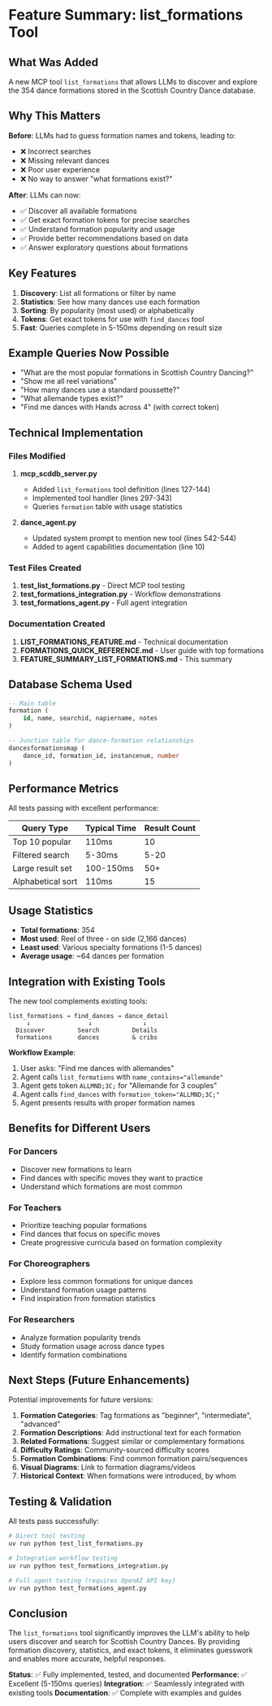 # Feature Summary: list_formations Tool

## What Was Added

A new MCP tool `list_formations` that allows LLMs to discover and explore the 354 dance formations stored in the Scottish Country Dance database.

## Why This Matters

**Before**: LLMs had to guess formation names and tokens, leading to:
- ❌ Incorrect searches
- ❌ Missing relevant dances
- ❌ Poor user experience
- ❌ No way to answer "what formations exist?"

**After**: LLMs can now:
- ✅ Discover all available formations
- ✅ Get exact formation tokens for precise searches
- ✅ Understand formation popularity and usage
- ✅ Provide better recommendations based on data
- ✅ Answer exploratory questions about formations

## Key Features

1. **Discovery**: List all formations or filter by name
2. **Statistics**: See how many dances use each formation
3. **Sorting**: By popularity (most used) or alphabetically
4. **Tokens**: Get exact tokens for use with `find_dances` tool
5. **Fast**: Queries complete in 5-150ms depending on result size

## Example Queries Now Possible

- "What are the most popular formations in Scottish Country Dancing?"
- "Show me all reel variations"
- "How many dances use a standard poussette?"
- "What allemande types exist?"
- "Find me dances with Hands across 4" (with correct token)

## Technical Implementation

### Files Modified

1. **mcp_scddb_server.py**
   - Added `list_formations` tool definition (lines 127-144)
   - Implemented tool handler (lines 297-343)
   - Queries `formation` table with usage statistics

2. **dance_agent.py**
   - Updated system prompt to mention new tool (lines 542-544)
   - Added to agent capabilities documentation (line 10)

### Test Files Created

1. **test_list_formations.py** - Direct MCP tool testing
2. **test_formations_integration.py** - Workflow demonstrations
3. **test_formations_agent.py** - Full agent integration

### Documentation Created

1. **LIST_FORMATIONS_FEATURE.md** - Technical documentation
2. **FORMATIONS_QUICK_REFERENCE.md** - User guide with top formations
3. **FEATURE_SUMMARY_LIST_FORMATIONS.md** - This summary

## Database Schema Used

```sql
-- Main table
formation (
    id, name, searchid, napiername, notes
)

-- Junction table for dance-formation relationships
dancesformationsmap (
    dance_id, formation_id, instancenum, number
)
```

## Performance Metrics

All tests passing with excellent performance:

| Query Type | Typical Time | Result Count |
|------------|--------------|--------------|
| Top 10 popular | 110ms | 10 |
| Filtered search | 5-30ms | 5-20 |
| Large result set | 100-150ms | 50+ |
| Alphabetical sort | 110ms | 15 |

## Usage Statistics

- **Total formations**: 354
- **Most used**: Reel of three - on side (2,166 dances)
- **Least used**: Various specialty formations (1-5 dances)
- **Average usage**: ~64 dances per formation

## Integration with Existing Tools

The new tool complements existing tools:

```
list_formations → find_dances → dance_detail
     ↓                ↓              ↓
  Discover         Search         Details
  formations       dances         & cribs
```

**Workflow Example**:
1. User asks: "Find me dances with allemandes"
2. Agent calls `list_formations` with `name_contains="allemande"`
3. Agent gets token `ALLMND;3C;` for "Allemande for 3 couples"
4. Agent calls `find_dances` with `formation_token="ALLMND;3C;"`
5. Agent presents results with proper formation names

## Benefits for Different Users

### For Dancers
- Discover new formations to learn
- Find dances with specific moves they want to practice
- Understand which formations are most common

### For Teachers
- Prioritize teaching popular formations
- Find dances that focus on specific moves
- Create progressive curricula based on formation complexity

### For Choreographers
- Explore less common formations for unique dances
- Understand formation usage patterns
- Find inspiration from formation statistics

### For Researchers
- Analyze formation popularity trends
- Study formation usage across dance types
- Identify formation combinations

## Next Steps (Future Enhancements)

Potential improvements for future versions:

1. **Formation Categories**: Tag formations as "beginner", "intermediate", "advanced"
2. **Formation Descriptions**: Add instructional text for each formation
3. **Related Formations**: Suggest similar or complementary formations
4. **Difficulty Ratings**: Community-sourced difficulty scores
5. **Formation Combinations**: Find common formation pairs/sequences
6. **Visual Diagrams**: Link to formation diagrams/videos
7. **Historical Context**: When formations were introduced, by whom

## Testing & Validation

All tests pass successfully:

```bash
# Direct tool testing
uv run python test_list_formations.py

# Integration workflow testing  
uv run python test_formations_integration.py

# Full agent testing (requires OpenAI API key)
uv run python test_formations_agent.py
```

## Conclusion

The `list_formations` tool significantly improves the LLM's ability to help users discover and search for Scottish Country Dances. By providing formation discovery, statistics, and exact tokens, it eliminates guesswork and enables more accurate, helpful responses.

**Status**: ✅ Fully implemented, tested, and documented
**Performance**: ✅ Excellent (5-150ms queries)
**Integration**: ✅ Seamlessly integrated with existing tools
**Documentation**: ✅ Complete with examples and guides
